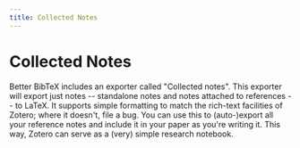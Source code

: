 ```yaml
---
title: Collected Notes
---
```

# Collected Notes

Better BibTeX includes an exporter called "Collected notes". This exporter will export just notes -- standalone notes
and notes attached to references -- to LaTeX. It supports simple formatting to match the rich-text facilities of Zotero;
where it doesn't, file a bug. You can use this to (auto-)export all your reference notes and include it in your paper as
you're writing it. This way, Zotero can serve as a (very) simple research notebook.
